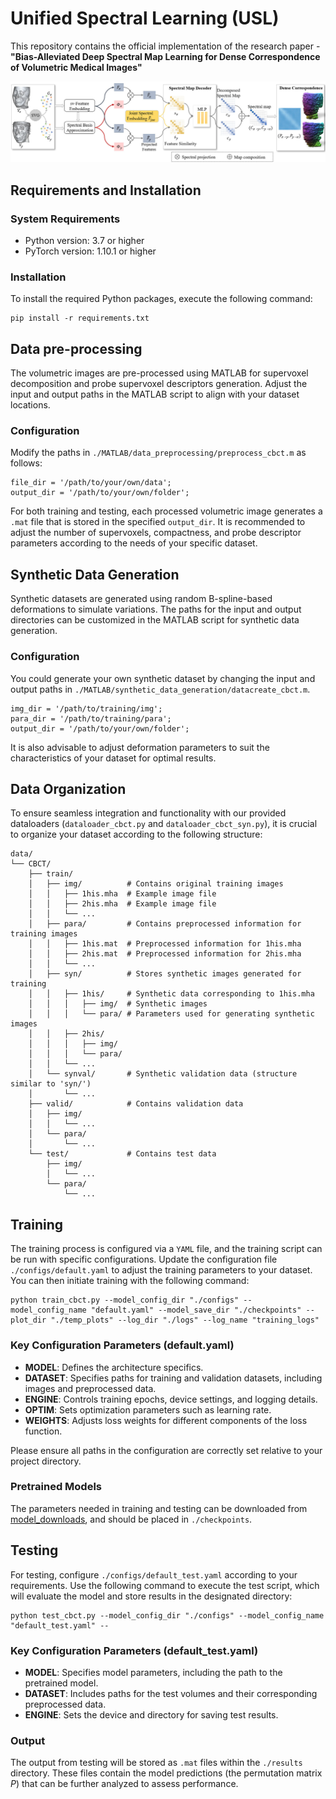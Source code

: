 # Unified Spectral Learning (USL)
This repository contains the official implementation of the research paper - 
**"Bias-Alleviated Deep Spectral Map Learning for Dense Correspondence of Volumetric Medical Images"**

![](./resources/pipeline.jpg)

## Requirements and Installation
### System Requirements
- Python version: 3.7 or higher
- PyTorch version: 1.10.1 or higher
### Installation
To install the required Python packages, execute the following command:
```
pip install -r requirements.txt
```


## Data pre-processing
The volumetric images are pre-processed using MATLAB for supervoxel decomposition and probe supervoxel descriptors generation. Adjust the input and output paths in the MATLAB script to align with your dataset locations.
### Configuration
Modify the paths in `./MATLAB/data_preprocessing/preprocess_cbct.m` as follows:
```
file_dir = '/path/to/your/own/data';
output_dir = '/path/to/your/own/folder';
```
For both training and testing, each processed volumetric image generates a `.mat` file that is stored in the specified `output_dir`. 
It is recommended to adjust the number of supervoxels, compactness, and probe descriptor parameters according to the needs of your specific dataset.

## Synthetic Data Generation
Synthetic datasets are generated using random B-spline-based deformations to simulate variations. 
The paths for the input and output directories can be customized in the MATLAB script for synthetic data generation.
### Configuration
You could generate your own synthetic dataset by changing the input and output paths in `./MATLAB/synthetic_data_generation/datacreate_cbct.m`.
```
img_dir = '/path/to/training/img';
para_dir = '/path/to/training/para';
output_dir = '/path/to/your/own/folder';
```
It is also advisable to adjust deformation parameters to suit the characteristics of your dataset for optimal results.
## Data Organization
To ensure seamless integration and functionality with our provided dataloaders (`dataloader_cbct.py` and `dataloader_cbct_syn.py`), 
it is crucial to organize your dataset according to the following structure:
```
data/
└── CBCT/
    ├── train/
    │   ├── img/          # Contains original training images
    │   │   ├── 1his.mha  # Example image file
    │   │   ├── 2his.mha  # Example image file
    │   │   └── ...
    │   ├── para/         # Contains preprocessed information for training images
    │   │   ├── 1his.mat  # Preprocessed information for 1his.mha
    │   │   ├── 2his.mat  # Preprocessed information for 2his.mha
    │   │   └── ...
    │   ├── syn/          # Stores synthetic images generated for training
    │   │   ├── 1his/     # Synthetic data corresponding to 1his.mha
    │   │   │   ├── img/  # Synthetic images
    │   │   │   └── para/ # Parameters used for generating synthetic images
    │   │   ├── 2his/
    │   │   │   ├── img/
    │   │   │   └── para/
    │   │   └── ...
    │   └── synval/       # Synthetic validation data (structure similar to 'syn/')
    │       └── ...
    ├── valid/            # Contains validation data
    │   ├── img/          
    │   │   └── ...
    │   └── para/         
    │       └── ...
    └── test/             # Contains test data
        ├── img/
        │   └── ...
        └── para/
            └── ...
```
## Training
The training process is configured via a `YAML` file, and the training script can be run with specific configurations. 
Update the configuration file `./configs/default.yaml` to adjust the training parameters to your dataset. 
You can then initiate training with the following command:
```
python train_cbct.py --model_config_dir "./configs" --model_config_name "default.yaml" --model_save_dir "./checkpoints" --plot_dir "./temp_plots" --log_dir "./logs" --log_name "training_logs"
```
### Key Configuration Parameters (default.yaml)
- **MODEL**: Defines the architecture specifics.
- **DATASET**: Specifies paths for training and validation datasets, including images and preprocessed data.
- **ENGINE**: Controls training epochs, device settings, and logging details.
- **OPTIM**: Sets optimization parameters such as learning rate.
- **WEIGHTS**: Adjusts loss weights for different components of the loss function.

Please ensure all paths in the configuration are correctly set relative to your project directory.

### Pretrained Models
The parameters needed in training and testing can be downloaded from [model_downloads](https://drive.google.com/file/d/16jfzDOmoIALE_bMlAqvLnPQhTUi_WkZq/view?usp=drive_link), and should be placed in `./checkpoints`.

## Testing
For testing, configure `./configs/default_test.yaml` according to your requirements. 
Use the following command to execute the test script, which will evaluate the model and store results in the designated directory:
```
python test_cbct.py --model_config_dir "./configs" --model_config_name "default_test.yaml" --
```
### Key Configuration Parameters (default_test.yaml)
- **MODEL**: Specifies model parameters, including the path to the pretrained model.
- **DATASET**: Includes paths for the test volumes and their corresponding preprocessed data.
- **ENGINE**: Sets the device and directory for saving test results.

### Output
The output from testing will be stored as `.mat` files within the `./results` directory. 
These files contain the model predictions (the permutation matrix $P$) that can be further analyzed to assess performance.
